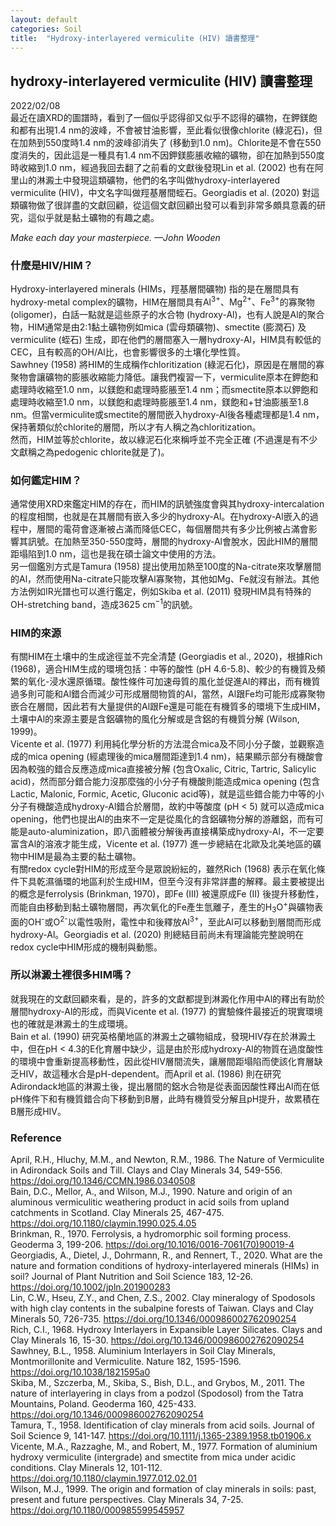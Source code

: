 ```yaml
---
layout: default
categories: Soil
title:  "Hydroxy-interlayered vermiculite (HIV) 讀書整理"  
---  
```


## hydroxy-interlayered vermiculite (HIV) 讀書整理  
2022/02/08  
最近在讀XRD的圖譜時，看到了一個似乎認得卻又似乎不認得的礦物，在鉀鎂飽和都有出現1.4 nm的波峰，不會被甘油影響，至此看似很像chlorite (綠泥石)，但在加熱到550度時1.4 nm的波峰卻消失了 (移動到1.0 nm)。Chlorite是不會在550度消失的，因此這是一種具有1.4 nm不因鉀鎂膨脹收縮的礦物，卻在加熱到550度時收縮到1.0 nm，經過我回去翻了之前看的文獻後發現Lin et al. (2002) 也有在阿里山的淋澱土中發現這類礦物，他們的名字叫做hydroxy-interlayered vermiculite (HIV)，中文名字叫做羥基層間蛭石。Georgiadis et al. (2020) 對這類礦物做了很詳盡的文獻回顧，從這個文獻回顧出發可以看到非常多頗具意義的研究，這似乎就是黏土礦物的有趣之處。  
  
*Make each day your masterpiece.
&mdash;John Wooden*  
  
### 什麼是HIV/HIM？  
Hydroxy-interlayered minerals (HIMs，羥基層間礦物) 指的是在層間具有hydroxy-metal complex的礦物，HIM在層間具有Al<sup>3+</sup>、Mg<sup>2+</sup>、Fe<sup>3+</sup>的寡聚物 (oligomer)，白話一點就是這些原子的水合物 (hydroxy-Al)，也有人說是Al的聚合物，HIM通常是由2:1黏土礦物例如mica (雲母類礦物)、smectite (膨潤石) 及vermiculite (蛭石) 生成，即在他們的層間塞入一層hydroxy-Al，HIM具有較低的CEC，且有較高的OH/Al比，也會影響很多的土壤化學性質。  
Sawhney (1958) 將HIM的生成稱作chloritization (綠泥石化)，原因是在層間的寡聚物會讓礦物的膨脹收縮能力降低。讓我們複習一下，vermiculite原本在鉀飽和處理時收縮至1.0 nm，以鎂飽和處理時膨脹至1.4 nm；而smectite原本以鉀飽和處理時收縮至1.0 nm，以鎂飽和處理時膨脹至1.4 nm，鎂飽和+甘油膨脹至1.8 nm。但當vermiculite或smectite的層間嵌入hydroxy-Al後各種處理都是1.4 nm，保持著類似於chlorite的層間，所以才有人稱之為chloritization。  
然而，HIM並等於chlorite，故以綠泥石化來稱呼並不完全正確 (不過還是有不少文獻稱之為pedogenic chlorite就是了)。  
  
### 如何鑑定HIM？  
通常使用XRD來鑑定HIM的存在，而HIM的訊號強度會與其hydroxy-intercalation的程度相關，也就是在其層間有嵌入多少的hydroxy-Al。在hydroxy-Al嵌入的過程中，層間的電荷會逐漸被占滿而降低CEC，每個層間共有多少比例被占滿會影響其訊號。在加熱至350-550度時，層間的hydroxy-Al會脫水，因此HIM的層間距塌陷到1.0 nm，這也是我在碩士論文中使用的方法。  
另一個鑑別方式是Tamura (1958) 提出使用加熱至100度的Na-citrate來攻擊層間的Al，然而使用Na-citrate只能攻擊Al寡聚物，其他如Mg、Fe就沒有辦法。其他方法例如IR光譜也可以進行鑑定，例如Skiba et al. (2011) 發現HIM具有特殊的OH-stretching band，造成3625 cm<sup>−1</sup>的訊號。  
   
### HIM的來源
有關HIM在土壤中的生成途徑並不完全清楚 (Georgiadis et al., 2020)，根據Rich (1968)，適合HIM生成的環境包括：中等的酸性 (pH 4.6-5.8)、較少的有機質及頻繁的氧化-浸水還原循環。酸性條件可加速母質的風化並促進Al的釋出，而有機質過多則可能和Al錯合而減少可形成層間物質的Al，當然，Al跟Fe均可能形成寡聚物嵌合在層間，因此若有大量提供的Al跟Fe還是可能在有機質多的環境下生成HIM，土壤中Al的來源主要是含鋁礦物的風化分解或是含鋁的有機質分解 (Wilson, 1999)。  
Vicente et al. (1977) 利用純化學分析的方法混合mica及不同小分子酸，並觀察造成的mica opening (經處理後的mica層間距達到1.4 nm)，結果顯示部分有機酸會因為較強的錯合反應造成mica直接被分解 (包含Oxalic, Citric, Tartric, Salicylic acid)，然而部分錯合能力沒那麼強的小分子有機酸則能造成mica opening (包含Lactic, Malonic, Formic, Acetic, Gluconic acid等)，就是這些錯合能力中等的小分子有機酸造成hydroxy-Al錯合於層間，故約中等酸度 (pH < 5) 就可以造成mica opening，他們也提出Al的由來不一定是從風化的含鋁礦物分解的游離鋁，而有可能是auto-aluminization，即八面體被分解後再直接構築成hydroxy-Al，不一定要富含Al的溶液才能生成，Vicente et al. (1977) 進一步總結在北歐及北美地區的礦物中HIM是最為主要的黏土礦物。  
有關redox cycle對HIM的形成至今是眾說紛紜的，雖然Rich (1968) 表示在氧化條件下具乾濕循環的地區利於生成HIM，但至今沒有非常詳盡的解釋。最主要被提出的概念是ferrolysis (Brinkman, 1970)，即Fe (III) 被還原成Fe (II) 後提升移動性，而能自由移動到黏土礦物層間，再次氧化的Fe產生氫離子，產生的H<sub>3</sub>O<sup>+</sup>與礦物表面的OH<sup>-</sup>或O<sup>2-</sup>以電性吸附，電性中和後釋放Al<sup>3+</sup>，至此Al可以移動到層間而形成hydroxy-Al。Georgiadis et al. (2020) 則總結目前尚未有理論能完整說明在redox cycle中HIM形成的機制與動態。  
  
### 所以淋澱土裡很多HIM嗎？  
就我現在的文獻回顧來看，是的，許多的文獻都提到淋澱化作用中Al的釋出有助於層間hydroxy-Al的形成，而與Vicente et al. (1977) 的實驗條件最接近的現實環境也的確就是淋澱土的生成環境。   
Bain et al. (1990) 研究英格蘭地區的淋澱土之礦物組成，發現HIV存在於淋澱土中，但在pH < 4.3的E化育層中缺少，這是由於形成hydroxy-Al的物質在過度酸性的環境中會重新提高移動性，因此從HIV層間流失，讓層間距塌陷而使該化育層缺乏HIV，故這種水合是pH-dependent。而April et al. (1986) 則在研究Adirondack地區的淋澱土後，提出層間的鋁水合物是從表面因酸性釋出Al而在低pH條件下和有機質錯合向下移動到B層，此時有機質受分解且pH提升，故累積在B層形成HIV。  
   
### Reference   
April, R.H., Hluchy, M.M., and Newton, R.M., 1986. The Nature of Vermiculite in Adirondack Soils and Till. Clays and Clay Minerals 34, 549-556. <a href="https://doi.org/10.1346/CCMN.1986.0340508">https://doi.org/10.1346/CCMN.1986.0340508</a>   
Bain, D.C., Mellor, A., and Wilson, M.J., 1990. Nature and origin of an aluminous vermiculitic weathering product in acid soils from upland catchments in Scotland. Clay Minerals 25, 467-475. <a href="https://doi.org/10.1180/claymin.1990.025.4.05">https://doi.org/10.1180/claymin.1990.025.4.05</a>   
Brinkman, R., 1970. Ferrolysis, a hydromorphic soil forming process. Geoderma 3, 199-206. <a href="https://doi.org/10.1016/0016-7061(70)90019-4">https://doi.org/10.1016/0016-7061(70)90019-4</a>   
Georgiadis, A., Dietel, J., Dohrmann, R., and Rennert, T., 2020. What are the nature and formation conditions of hydroxy-interlayered minerals (HIMs) in soil? Journal of Plant Nutrition and Soil Science 183, 12-26. <a href="https://doi.org/10.1002/jpln.201900283">https://doi.org/10.1002/jpln.201900283</a>   
Lin, C.W., Hseu, Z.Y., and Chen, Z.S., 2002. Clay mineralogy of Spodosols with high clay contents in the subalpine forests of Taiwan. Clays and Clay Minerals 50, 726-735. <a href="https://doi.org/10.1346/000986002762090254">https://doi.org/10.1346/000986002762090254</a>   
Rich, C.I., 1968. Hydroxy Interlayers in Expansible Layer Silicates. Clays and Clay Minerals 16, 15-30. <a href="https://doi.org/10.1346/CCMN.1968.0160104">https://doi.org/10.1346/000986002762090254</a>   
Sawhney, B.L., 1958. Aluminium Interlayers in Soil Clay Minerals, Montmorillonite and Vermiculite. Nature 182, 1595-1596. <a href="https://doi.org/10.1038/1821595a0">https://doi.org/10.1038/1821595a0</a>   
Skiba, M., Szczerba, M., Skiba, S., Bish, D.L., and Grybos, M., 2011. The nature of interlayering in clays from a podzol (Spodosol) from the Tatra Mountains, Poland. Geoderma 160, 425-433. <a href="https://doi.org/10.1016/j.geoderma.2010.10.013">https://doi.org/10.1346/000986002762090254</a>   
Tamura, T., 1958. Identification of clay minerals from acid soils. Journal of Soil Science 9, 141-147. <a href="https://doi.org/10.1111/j.1365-2389.1958.tb01906.x">https://doi.org/10.1111/j.1365-2389.1958.tb01906.x</a>   
Vicente, M.A., Razzaghe, M., and Robert, M., 1977. Formation of aluminium hydroxy vermiculite (intergrade) and smectite from mica under acidic conditions. Clay Minerals 12, 101-112. <a href="https://doi.org/10.1180/claymin.1977.012.02.01">https://doi.org/10.1180/claymin.1977.012.02.01   
Wilson, M.J., 1999. The origin and formation of clay minerals in soils: past, present and future perspectives. Clay Minerals 34, 7-25. <a href="https://doi.org/10.1180/000985599545957">https://doi.org/10.1180/000985599545957</a>   

